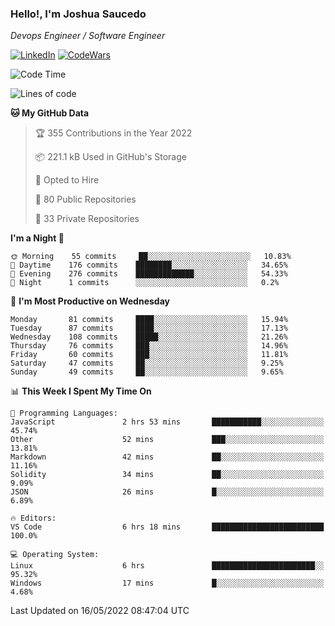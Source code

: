 ### Hello!, I'm Joshua Saucedo
*Devops Engineer / Software Engineer*  

[![LinkedIn](https://img.shields.io/badge/LinkedIn-0073b1?logo=linkedin&style=flat-square&logoColor=white)](https://www.linkedin.com/in/joshua-nathanael-saucedo-uriarte-bb0336169/)
[![CodeWars](https://www.codewars.com/users/joshuansu0897/badges/micro)](https://www.codewars.com/users/joshuansu0897)

<!--START_SECTION:waka-->
![Code Time](http://img.shields.io/badge/Code%20Time-0%20secs-blue)

![Lines of code](https://img.shields.io/badge/From%20Hello%20World%20I%27ve%20Written-2%20Million%20lines%20of%20code-blue)

**🐱 My GitHub Data** 

> 🏆 355 Contributions in the Year 2022
 > 
> 📦 221.1 kB Used in GitHub's Storage 
 > 
> 💼 Opted to Hire
 > 
> 📜 80 Public Repositories 
 > 
> 🔑 33 Private Repositories  
 > 
**I'm a Night 🦉** 

```text
🌞 Morning    55 commits     ██░░░░░░░░░░░░░░░░░░░░░░░   10.83% 
🌆 Daytime    176 commits    ████████░░░░░░░░░░░░░░░░░   34.65% 
🌃 Evening    276 commits    █████████████░░░░░░░░░░░░   54.33% 
🌙 Night      1 commits      ░░░░░░░░░░░░░░░░░░░░░░░░░   0.2%

```
📅 **I'm Most Productive on Wednesday** 

```text
Monday       81 commits     ████░░░░░░░░░░░░░░░░░░░░░   15.94% 
Tuesday      87 commits     ████░░░░░░░░░░░░░░░░░░░░░   17.13% 
Wednesday    108 commits    █████░░░░░░░░░░░░░░░░░░░░   21.26% 
Thursday     76 commits     ███░░░░░░░░░░░░░░░░░░░░░░   14.96% 
Friday       60 commits     ███░░░░░░░░░░░░░░░░░░░░░░   11.81% 
Saturday     47 commits     ██░░░░░░░░░░░░░░░░░░░░░░░   9.25% 
Sunday       49 commits     ██░░░░░░░░░░░░░░░░░░░░░░░   9.65%

```


📊 **This Week I Spent My Time On** 

```text
💬 Programming Languages: 
JavaScript               2 hrs 53 mins       ███████████░░░░░░░░░░░░░░   45.74% 
Other                    52 mins             ███░░░░░░░░░░░░░░░░░░░░░░   13.81% 
Markdown                 42 mins             ██░░░░░░░░░░░░░░░░░░░░░░░   11.16% 
Solidity                 34 mins             ██░░░░░░░░░░░░░░░░░░░░░░░   9.09% 
JSON                     26 mins             █░░░░░░░░░░░░░░░░░░░░░░░░   6.89%

🔥 Editors: 
VS Code                  6 hrs 18 mins       █████████████████████████   100.0%

💻 Operating System: 
Linux                    6 hrs               ███████████████████████░░   95.32% 
Windows                  17 mins             █░░░░░░░░░░░░░░░░░░░░░░░░   4.68%

```


 Last Updated on 16/05/2022 08:47:04 UTC
<!--END_SECTION:waka-->
